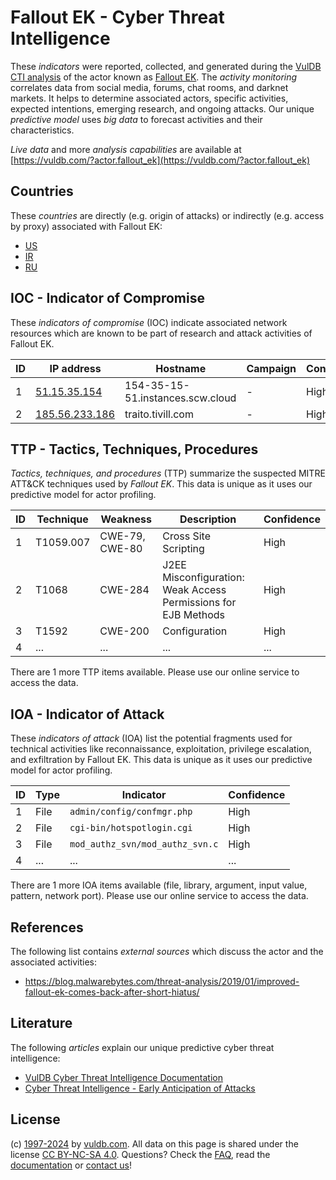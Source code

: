 # Fallout EK - Cyber Threat Intelligence

These _indicators_ were reported, collected, and generated during the [VulDB CTI analysis](https://vuldb.com/?kb.cti) of the actor known as [Fallout EK](https://vuldb.com/?actor.fallout_ek). The _activity monitoring_ correlates data from social media, forums, chat rooms, and darknet markets. It helps to determine associated actors, specific activities, expected intentions, emerging research, and ongoing attacks. Our unique _predictive model_ uses _big data_ to forecast activities and their characteristics.

_Live data_ and more _analysis capabilities_ are available at [https://vuldb.com/?actor.fallout_ek](https://vuldb.com/?actor.fallout_ek)

## Countries

These _countries_ are directly (e.g. origin of attacks) or indirectly (e.g. access by proxy) associated with Fallout EK:

* [US](https://vuldb.com/?country.us)
* [IR](https://vuldb.com/?country.ir)
* [RU](https://vuldb.com/?country.ru)

## IOC - Indicator of Compromise

These _indicators of compromise_ (IOC) indicate associated network resources which are known to be part of research and attack activities of Fallout EK.

ID | IP address | Hostname | Campaign | Confidence
-- | ---------- | -------- | -------- | ----------
1 | [51.15.35.154](https://vuldb.com/?ip.51.15.35.154) | 154-35-15-51.instances.scw.cloud | - | High
2 | [185.56.233.186](https://vuldb.com/?ip.185.56.233.186) | traito.tivill.com | - | High

## TTP - Tactics, Techniques, Procedures

_Tactics, techniques, and procedures_ (TTP) summarize the suspected MITRE ATT&CK techniques used by _Fallout EK_. This data is unique as it uses our predictive model for actor profiling.

ID | Technique | Weakness | Description | Confidence
-- | --------- | -------- | ----------- | ----------
1 | T1059.007 | CWE-79, CWE-80 | Cross Site Scripting | High
2 | T1068 | CWE-284 | J2EE Misconfiguration: Weak Access Permissions for EJB Methods | High
3 | T1592 | CWE-200 | Configuration | High
4 | ... | ... | ... | ...

There are 1 more TTP items available. Please use our online service to access the data.

## IOA - Indicator of Attack

These _indicators of attack_ (IOA) list the potential fragments used for technical activities like reconnaissance, exploitation, privilege escalation, and exfiltration by Fallout EK. This data is unique as it uses our predictive model for actor profiling.

ID | Type | Indicator | Confidence
-- | ---- | --------- | ----------
1 | File | `admin/config/confmgr.php` | High
2 | File | `cgi-bin/hotspotlogin.cgi` | High
3 | File | `mod_authz_svn/mod_authz_svn.c` | High
4 | ... | ... | ...

There are 1 more IOA items available (file, library, argument, input value, pattern, network port). Please use our online service to access the data.

## References

The following list contains _external sources_ which discuss the actor and the associated activities:

* https://blog.malwarebytes.com/threat-analysis/2019/01/improved-fallout-ek-comes-back-after-short-hiatus/

## Literature

The following _articles_ explain our unique predictive cyber threat intelligence:

* [VulDB Cyber Threat Intelligence Documentation](https://vuldb.com/?kb.cti)
* [Cyber Threat Intelligence - Early Anticipation of Attacks](https://www.scip.ch/en/?labs.20201022)

## License

(c) [1997-2024](https://vuldb.com/?kb.changelog) by [vuldb.com](https://vuldb.com/?kb.about). All data on this page is shared under the license [CC BY-NC-SA 4.0](https://creativecommons.org/licenses/by-nc-sa/4.0/). Questions? Check the [FAQ](https://vuldb.com/?kb.faq), read the [documentation](https://vuldb.com/?kb) or [contact us](https://vuldb.com/?contact)!
